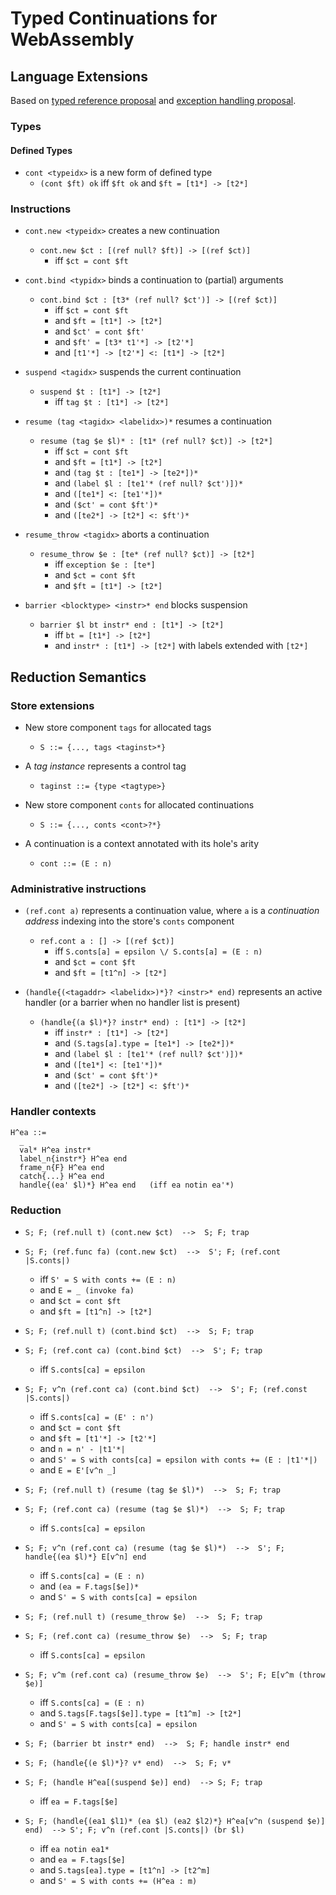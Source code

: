 # Typed Continuations for WebAssembly

## Language Extensions

Based on [typed reference proposal](https://github.com/WebAssembly/function-references/blob/master/proposals/function-references/Overview.md) and [exception handling proposal](https://github.com/WebAssembly/exception-handling/blob/master/proposals/exception-handling/Exceptions.md).


### Types

#### Defined Types

* `cont <typeidx>` is a new form of defined type
  - `(cont $ft) ok` iff `$ft ok` and `$ft = [t1*] -> [t2*]`


### Instructions

* `cont.new <typeidx>` creates a new continuation
  - `cont.new $ct : [(ref null? $ft)] -> [(ref $ct)]`
    - iff `$ct = cont $ft`

* `cont.bind <typidx>` binds a continuation to (partial) arguments
  - `cont.bind $ct : [t3* (ref null? $ct')] -> [(ref $ct)]`
    - iff `$ct = cont $ft`
    - and `$ft = [t1*] -> [t2*]`
    - and `$ct' = cont $ft'`
    - and `$ft' = [t3* t1'*] -> [t2'*]`
    - and `[t1'*] -> [t2'*] <: [t1*] -> [t2*]`

* `suspend <tagidx>` suspends the current continuation
  - `suspend $t : [t1*] -> [t2*]`
    - iff `tag $t : [t1*] -> [t2*]`

* `resume (tag <tagidx> <labelidx>)*` resumes a continuation
  - `resume (tag $e $l)* : [t1* (ref null? $ct)] -> [t2*]`
    - iff `$ct = cont $ft`
    - and `$ft = [t1*] -> [t2*]`
    - and `(tag $t : [te1*] -> [te2*])*`
    - and `(label $l : [te1'* (ref null? $ct')])*`
    - and `([te1*] <: [te1'*])*`
    - and `($ct' = cont $ft')*`
    - and `([te2*] -> [t2*] <: $ft')*`

* `resume_throw <tagidx>` aborts a continuation
  - `resume_throw $e : [te* (ref null? $ct)] -> [t2*]`
    - iff `exception $e : [te*]`
    - and `$ct = cont $ft`
    - and `$ft = [t1*] -> [t2*]`

* `barrier <blocktype> <instr>* end` blocks suspension
  - `barrier $l bt instr* end : [t1*] -> [t2*]`
    - iff `bt = [t1*] -> [t2*]`
    - and `instr* : [t1*] -> [t2*]` with labels extended with `[t2*]`


## Reduction Semantics

### Store extensions

* New store component `tags` for allocated tags
  - `S ::= {..., tags <taginst>*}`

* A *tag instance* represents a control tag
  - `taginst ::= {type <tagtype>}`

* New store component `conts` for allocated continuations
  - `S ::= {..., conts <cont>?*}`

* A continuation is a context annotated with its hole's arity
  - `cont ::= (E : n)`


### Administrative instructions

* `(ref.cont a)` represents a continuation value, where `a` is a *continuation address* indexing into the store's `conts` component
  - `ref.cont a : [] -> [(ref $ct)]`
    - iff `S.conts[a] = epsilon \/ S.conts[a] = (E : n)`
    - and `$ct = cont $ft`
    - and `$ft = [t1^n] -> [t2*]`

* `(handle{(<tagaddr> <labelidx>)*}? <instr>* end)` represents an active handler (or a barrier when no handler list is present)
  - `(handle{(a $l)*}? instr* end) : [t1*] -> [t2*]`
    - iff `instr* : [t1*] -> [t2*]`
    - and `(S.tags[a].type = [te1*] -> [te2*])*`
    - and `(label $l : [te1'* (ref null? $ct')])*`
    - and `([te1*] <: [te1'*])*`
    - and `($ct' = cont $ft')*`
    - and `([te2*] -> [t2*] <: $ft')*`


### Handler contexts

```
H^ea ::=
  _
  val* H^ea instr*
  label_n{instr*} H^ea end
  frame_n{F} H^ea end
  catch{...} H^ea end
  handle{(ea' $l)*} H^ea end   (iff ea notin ea'*)
```


### Reduction

* `S; F; (ref.null t) (cont.new $ct)  -->  S; F; trap`

* `S; F; (ref.func fa) (cont.new $ct)  -->  S'; F; (ref.cont |S.conts|)`
  - iff `S' = S with conts += (E : n)`
  - and `E = _ (invoke fa)`
  - and `$ct = cont $ft`
  - and `$ft = [t1^n] -> [t2*]`

* `S; F; (ref.null t) (cont.bind $ct)  -->  S; F; trap`

* `S; F; (ref.cont ca) (cont.bind $ct)  -->  S'; F; trap`
  - iff `S.conts[ca] = epsilon`

* `S; F; v^n (ref.cont ca) (cont.bind $ct)  -->  S'; F; (ref.const |S.conts|)`
  - iff `S.conts[ca] = (E' : n')`
  - and `$ct = cont $ft`
  - and `$ft = [t1'*] -> [t2'*]`
  - and `n = n' - |t1'*|`
  - and `S' = S with conts[ca] = epsilon with conts += (E : |t1'*|)`
  - and `E = E'[v^n _]`

* `S; F; (ref.null t) (resume (tag $e $l)*)  -->  S; F; trap`

* `S; F; (ref.cont ca) (resume (tag $e $l)*)  -->  S; F; trap`
  - iff `S.conts[ca] = epsilon`

* `S; F; v^n (ref.cont ca) (resume (tag $e $l)*)  -->  S'; F; handle{(ea $l)*} E[v^n] end`
  - iff `S.conts[ca] = (E : n)`
  - and `(ea = F.tags[$e])*`
  - and `S' = S with conts[ca] = epsilon`

* `S; F; (ref.null t) (resume_throw $e)  -->  S; F; trap`

* `S; F; (ref.cont ca) (resume_throw $e)  -->  S; F; trap`
  - iff `S.conts[ca] = epsilon`

* `S; F; v^m (ref.cont ca) (resume_throw $e)  -->  S'; F; E[v^m (throw $e)]`
  - iff `S.conts[ca] = (E : n)`
  - and `S.tags[F.tags[$e]].type = [t1^m] -> [t2*]`
  - and `S' = S with conts[ca] = epsilon`

* `S; F; (barrier bt instr* end)  -->  S; F; handle instr* end`

* `S; F; (handle{(e $l)*}? v* end)  -->  S; F; v*`

* `S; F; (handle H^ea[(suspend $e)] end)  --> S; F; trap`
  - iff `ea = F.tags[$e]`

* `S; F; (handle{(ea1 $l1)* (ea $l) (ea2 $l2)*} H^ea[v^n (suspend $e)] end)  --> S'; F; v^n (ref.cont |S.conts|) (br $l)`
  - iff `ea notin ea1*`
  - and `ea = F.tags[$e]`
  - and `S.tags[ea].type = [t1^n] -> [t2^m]`
  - and `S' = S with conts += (H^ea : m)`
